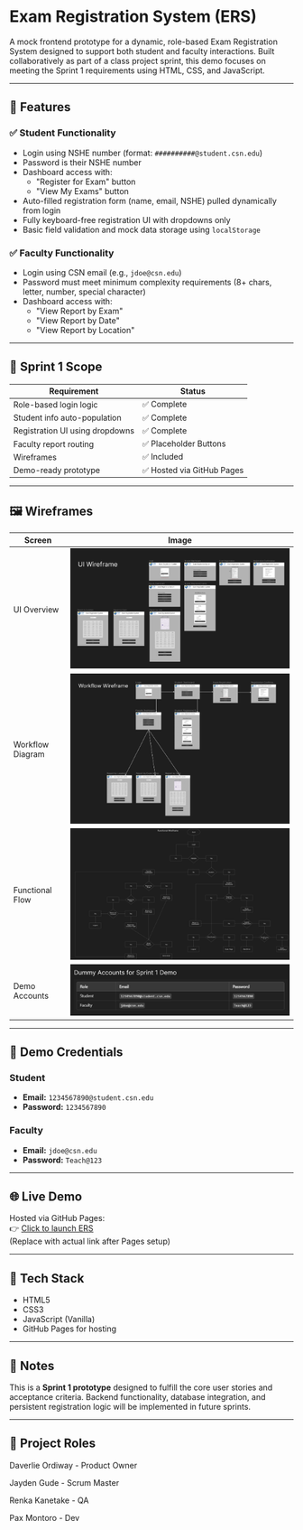 # Exam Registration System (ERS)

A mock frontend prototype for a dynamic, role-based Exam Registration System designed to support both student and faculty interactions. Built collaboratively as part of a class project sprint, this demo focuses on meeting the Sprint 1 requirements using HTML, CSS, and JavaScript.

---

## 🚀 Features

### ✅ Student Functionality
- Login using NSHE number (format: `##########@student.csn.edu`)
- Password is their NSHE number
- Dashboard access with:
  - "Register for Exam" button
  - "View My Exams" button
- Auto-filled registration form (name, email, NSHE) pulled dynamically from login
- Fully keyboard-free registration UI with dropdowns only
- Basic field validation and mock data storage using `localStorage`

### ✅ Faculty Functionality
- Login using CSN email (e.g., `jdoe@csn.edu`)
- Password must meet minimum complexity requirements (8+ chars, letter, number, special character)
- Dashboard access with:
  - "View Report by Exam"
  - "View Report by Date"
  - "View Report by Location"

---

## 🎯 Sprint 1 Scope

| Requirement | Status |
|-------------|--------|
| Role-based login logic | ✅ Complete |
| Student info auto-population | ✅ Complete |
| Registration UI using dropdowns | ✅ Complete |
| Faculty report routing | ✅ Placeholder Buttons |
| Wireframes | ✅ Included |
| Demo-ready prototype | ✅ Hosted via GitHub Pages |

---

## 🖼️ Wireframes

| Screen | Image |
|--------|-------|
| UI Overview | ![UI Wireframe](Wireframes/UI%20Wireframe.png) |
| Workflow Diagram | ![Workflow Wireframe](Wireframes/Workflow%20Wireframe.png) |
| Functional Flow | ![Functional Wireframe](Wireframes/Functional%20Wireframe.png) |
| Demo Accounts | ![Dummy Accounts](Wireframes/Dummy%20Accounts%20for%20Sprint%201%20Demo.png) |


---

## 🧪 Demo Credentials

### Student
- **Email:** `1234567890@student.csn.edu`
- **Password:** `1234567890`

### Faculty
- **Email:** `jdoe@csn.edu`
- **Password:** `Teach@123`

---

## 🌐 Live Demo

Hosted via GitHub Pages:  
👉 [Click to launch ERS](https://your-org.github.io/your-repo-name/)  
(Replace with actual link after Pages setup)

---

## 🧠 Tech Stack

- HTML5
- CSS3
- JavaScript (Vanilla)
- GitHub Pages for hosting

---

## 📌 Notes

This is a **Sprint 1 prototype** designed to fulfill the core user stories and acceptance criteria. Backend functionality, database integration, and persistent registration logic will be implemented in future sprints.

---

## 👑 Project Roles

Daverlie Ordiway - Product Owner

Jayden Gude - Scrum Master

Renka Kanetake - QA

Pax Montoro - Dev
